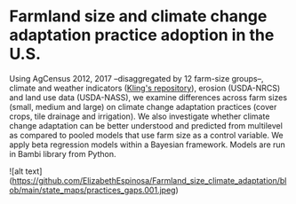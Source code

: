 # Farmland size and climate change adaptation practice adoption in the U.S.
Using AgCensus 2012, 2017 –disaggregated by 12 farm-size groups–, climate and weather indicators ([Kling's repository](https://github.com/matthewkling/ca2cc-county)), erosion (USDA-NRCS) and land use data (USDA-NASS), we examine differences across farm sizes (small, medium and large) on climate change adaptation practices (cover crops, tile drainage and irrigation). We also investigate whether climate change adaptation can be better understood and predicted from multilevel as compared to pooled models that use farm size as a control variable. We apply beta regression models within a Bayesian framework. Models are run in Bambi library from Python.

![alt text] (https://github.com/ElizabethEspinosa/Farmland_size_climate_adaptation/blob/main/state_maps/practices_gaps.001.jpeg)

